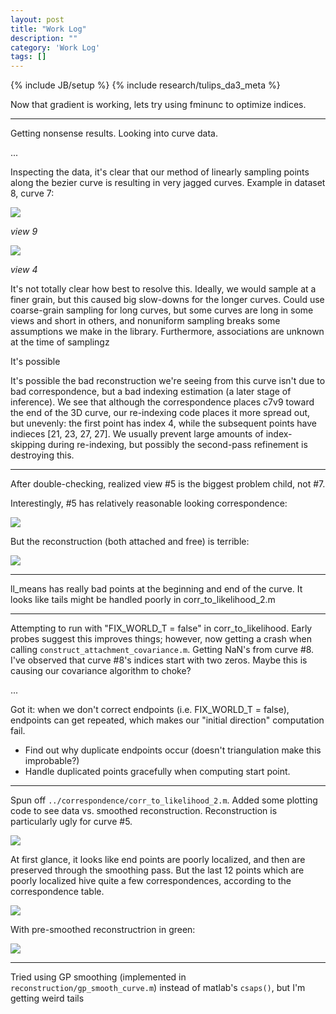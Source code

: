 ```yaml
---
layout: post
title: "Work Log"
description: ""
category: 'Work Log'
tags: []
---
```

{% include JB/setup %}
{% include research/tulips_da3_meta %}


Now that gradient is working, lets try using fminunc to optimize indices.

---

Getting nonsense results.  Looking into curve data.

...

Inspecting the data, it's clear that our method of linearly sampling points along the bezier curve is resulting in very jagged curves.  Example in dataset 8, curve 7:

![]({{site.baseurl}}/img/2013-11-18-dataset8_curve7_view9.png)

*view 9*



![]({{site.baseurl}}/img/2013-11-18-dataset8_curve7_view4.png)

*view 4*

It's not totally clear how best to resolve this.  Ideally, we would sample at a finer grain, but this caused big slow-downs for the longer curves.  Could use coarse-grain sampling for long curves, but some curves are long in some views and short in others, and nonuniform sampling breaks some assumptions we make in the library.  Furthermore, associations are unknown at the time of samplingz

It's possible 

It's possible the bad reconstruction we're seeing from this curve isn't due to bad correspondence, but a bad indexing estimation (a later stage of inference).  We see that although the correspondence places c7v9 toward the end of the 3D curve, our re-indexing code places it more spread out, but unevenly: the first point has index 4, while the subsequent points have indieces [21, 23, 27, 27].  We usually prevent large amounts of index-skipping during re-indexing, but possibly the second-pass refinement is destroying this.

--------------

After double-checking, realized view #5 is the biggest problem child, not #7.

Interestingly, #5 has relatively reasonable looking correspondence:

![]({{site.baseurl}}/img/2013-11-18-curve7_corrs.png)

But the reconstruction (both attached and free) is terrible:
    
![]({{site.baseurl}}/img/2013-11-18-curve7_reconstr.png)

---


ll_means has really bad points at the beginning and end of the curve.  It looks like tails might be handled poorly in corr_to_likelihood_2.m

---

Attempting to run with "FIX_WORLD_T = false" in corr_to_likelihood.  Early probes suggest this improves things; however, now getting a crash when calling `construct_attachment_covariance.m`.  Getting NaN's from curve #8.  I've observed that curve #8's indices start with two zeros.  Maybe this is causing our covariance algorithm to choke?

...

Got it: when we don't correct endpoints (i.e. FIX_WORLD_T = false), endpoints can get repeated, which makes our "initial direction" computation fail.

* Find out why duplicate endpoints occur (doesn't triangulation make this improbable?)
* Handle duplicated points gracefully when computing start point.

---

Spun off `../correspondence/corr_to_likelihood_2.m`.  Added some plotting code to see data vs. smoothed reconstruction.  Reconstruction is particularly ugly for curve #5.

![]({{site.baseurl}}/img/2013-11-18-curve5_reconstr_rough.png)

At first glance, it looks like end points are poorly localized, and then are preserved through the smoothing pass.   But the last 12 points which are poorly localized hive quite a few correspondences, according to the correspondence table.

![]({{site.baseurl}}/img/2013-11-18-curve5_reconstr_rough.png)

With pre-smoothed reconstructrion in green:
    
![]({{site.baseurl}}/img/2013-11-18-reconstr_w_data.png)

---

Tried using GP smoothing (implemented in `reconstruction/gp_smooth_curve.m`) instead of matlab's `csaps()`, but I'm getting weird tails 
